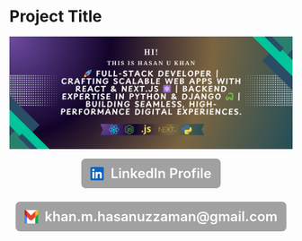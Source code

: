 # Project Title

![Alt Text](images/banner.jpg)

<div style="display: flex; flex-direction: column; align-items: center; justify-content: center; gap: 1.5rem;">
  <a 
    href="https://www.linkedin.com/in/hukhansr" 
    style="
      display: flex;
      flex-grow: 1;
      align-items: center;
      gap: 0.75rem;
      border-radius: 0.5rem;
      background-color: rgba(23, 23, 23, 0.4);
      padding: 0.75rem 1rem;
      font-size: 1.5rem;
      font-weight: 600;
      color: white;
      text-decoration: none;
    "
  >
    <span style="display: inline-block; height: 1.5rem; width: 1.5rem;">
      <img
        src="./images/linkedinIcon.png"
        style="height: 100%; width: 100%; object-fit: cover;"
      />
    </span>
    <span>LinkedIn Profile</span>
  </a>
  <a
    href="mailto:khan.m.hasanuzzaman@gmail.com"
    style="
        display: flex;
        flex-grow: 1;
        align-items: center;
        gap: 0.75rem;
        border-radius: 0.5rem;
        background-color: rgba(23, 23, 23, 0.4);
        padding: 0.75rem 1rem;
        font-size: 1.5rem;
        font-weight: 600;
        color: white;
        text-decoration: none;
        "> 
<span style="display: inline-block; height: 1.5rem; width: 1.5rem;">
 <img src="./images/gmailIcon.png" style="height: 100%; width: 100%; object-fit: cover;"/>
</span>
    <span>khan.m.hasanuzzaman@gmail.com</span>

</a>
</div>
